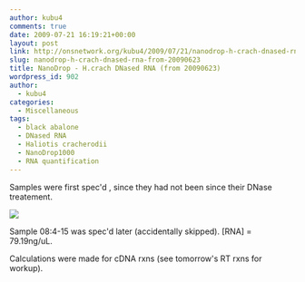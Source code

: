 ```yaml
---
author: kubu4
comments: true
date: 2009-07-21 16:19:21+00:00
layout: post
link: http://onsnetwork.org/kubu4/2009/07/21/nanodrop-h-crach-dnased-rna-from-20090623/
slug: nanodrop-h-crach-dnased-rna-from-20090623
title: NanoDrop - H.crach DNased RNA (from 20090623)
wordpress_id: 902
author:
  - kubu4
categories:
  - Miscellaneous
tags:
  - black abalone
  - DNased RNA
  - Haliotis cracherodii
  - NanoDrop1000
  - RNA quantification
---
```


Samples were first spec'd , since they had not been since their DNase treatement.

![](http://eagle.fish.washington.edu/Arabidopsis/20090721%20DNased%20RNA%20SJW.jpg)

Sample 08:4-15 was spec'd later (accidentally skipped). [RNA] = 79.19ng/uL.

Calculations were made for cDNA rxns (see tomorrow's RT rxns for workup).
